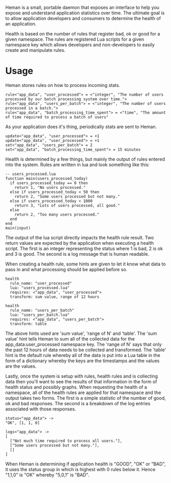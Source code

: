 Heman is a small, portable daemon that exposes an interface to help you expose and understand application statistics over time. The ultimate goal is to allow application developers and consumers to determine the health of an application.

Health is based on the number of rules that register bad, ok or good for a given namespace. The rules are registered Lua scripts for a given namespace key which allows developers and non-developers to easily create and manipulate rules.

# Usage

Heman stores rules on how to process incoming stats.

    rule<"app_data", "user_processed"> = <"integer", "The number of users processed by our batch processing system over time.">
    rule<"app_data", "users_per_batch"> = <"integer", "The number of users processed in a batch.">
    rule<"app_data", "batch_processing_time_spent"> = <"time", "The amount of time required to process a batch of users"

As your application does it's thing, periodically stats are sent to Heman.

    update<"app_data", "user_processed"> = +1
    update<"app_data", "user_processed"> = +1
    set<"app_data", "users_per_batch"> = 2
    set<"app_data", "batch_processing_time_spent"> = 15 minutes

Health is determined by a few things, but mainly the output of rules entered into the system. Rules are written in lua and look something like this:

    -- users_processed.lua
    function main(users_processed_today)
      if users_processed_today == 0 then
        return 1, "No users processed."
      else if users_processed_today < 50 then
        return 2, "Some users processed but not many."
      else if users_processed_today < 1000
        return 3, "Lots of users processed, all good."
      else
        return 2, "Too many users processed."
      end
    end
    main(input)

The output of the lua script directly impacts the health rule result. Two return values are expected by the application when executing a health script. The first is an integer representing the status where 1 is bad, 2 is ok and 3 is good. The second is a log message that is human readable.

When creating a health rule, some hints are given to let it know what data to pass in and what processing should be applied before so.

    health
      rule_name: "user_processed"
      lua: "users_processed.lua"
      requires: <"app_data", "user_processed">
      transform: sum value, range of 12 hours

    health
      rule_name: "users_per_batch"
      lua: "users_per_batch.lua"
      requires: <"app_data", "users_per_batch">
      transform: table

The above hints used are 'sum value', 'range of N' and 'table'. The 'sum value' hint tells Heman to sum all of the collected data for the app\_data:user_processed namespace key. The 'range of N' says that only the past 12 hours of data needs to be collected and transformed. The 'table' hint is the default rule whereby all of the data is put into a Lua table in the form of a dictionary whereby the keys are the timestamps and the values are the values.

Lastly, once the system is setup with rules, health rules and is collecting data then you'll want to see the results of that information in the form of health status and possibly graphs. When requesting the health of a namespace, all of the health rules are applied for that namespace and the output takes two forms. The first is a simple statistic of the number of good, ok and bad responses. The second is a breakdown of the log entries associated with those responses.

    status<"app_data"> ->
    "OK", [1, 1, 0]

    logs<"app_data"> ->
    [
      ["Not much time required to process all users."],
      ["Some users processed but not many."],
      []
    ]

When Heman is determining if application health is "GOOD", "OK" or "BAD", it uses the status group in which is highest with 0 rules below it. Hence "1,1,0" is "OK" whereby "5,0,1" is "BAD".
